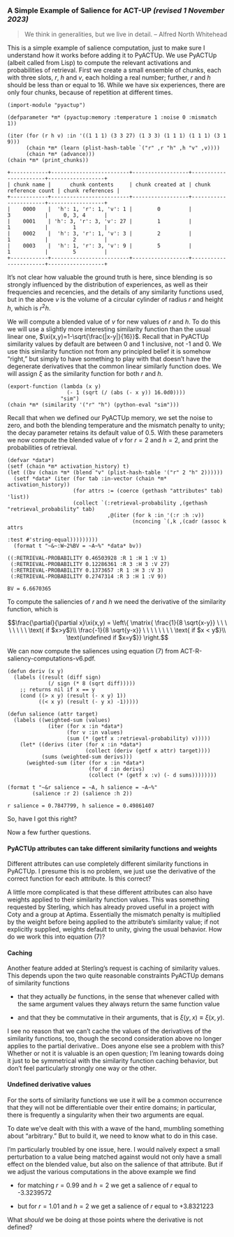 ### A Simple Example of Salience for ACT-UP *(revised 1 November 2023)*

> We think in generalities, but we live in detail. – Alfred North Whitehead

This is a simple example of salience computation, just to make sure I understand how it works before adding
it to PyACTUp.
We use PyACTUp (albeit called from Lisp) to compute the relevant activations and probabilities of retrieval.
First we create a small ensemble of chunks, each with three slots, $r$, $h$ and $v$, each holding
a real number; further, $r$ and $h$ should be less than or equal to 16. While we have six experiences,
there are only four chunks, because of repetition at different times.

    (import-module "pyactup")

    (defparameter *m* (pyactup:memory :temperature 1 :noise 0 :mismatch 1))

    (iter (for (r h v) :in '((1 1 1) (3 3 27) (1 3 3) (1 1 1) (1 1 1) (3 1 9)))
          (chain *m* (learn (plist-hash-table `("r" ,r "h" ,h "v" ,v))))
          (chain *m* (advance)))
    (chain *m* (print_chunks))

    +------------+-------------------------+------------------+-----------------------+------------------+
    | chunk name |      chunk contents     | chunk created at | chunk reference count | chunk references |
    +------------+-------------------------+------------------+-----------------------+------------------+
    |    0000    |  'h': 1, 'r': 1, 'v': 1 |        0         |           3           |     0, 3, 4      |
    |    0001    | 'h': 3, 'r': 3, 'v': 27 |        1         |           1           |        1         |
    |    0002    |  'h': 3, 'r': 1, 'v': 3 |        2         |           1           |        2         |
    |    0003    |  'h': 1, 'r': 3, 'v': 9 |        5         |           1           |        5         |
    +------------+-------------------------+------------------+-----------------------+------------------+

It’s not clear how valuable the ground truth is here, since blending is so strongly influenced by the
distribution of experiences, as well as their frequencies and recencies, and the details of any
similarity functions used, but in the above $v$ is the volume of a circular cylinder of radius $r$
and height $h$, which is $r^2h$.

We will compute a blended value of $v$ for new values of $r$ and $h$. To do this we will use a slightly more
interesting similarity function than the usual linear one, $\xi(x,y)=1-\sqrt{\frac{|x-y|}{16}}$.
Recall that in PyACTUp similarity values by default are between 0 and 1 inclusive, not -1 and 0.
We use this similarity function not from any principled belief it is somehow “right,” but simply to have
something to play with that doesn’t have the degenerate derivatives that the common linear similarly
function does.
We will assign $\xi$ as the similarity function for both $r$ and $h$.

    (export-function (lambda (x y)
                       (- 1 (sqrt (/ (abs (- x y)) 16.0d0))))
                     "sim")
    (chain *m* (similarity '("r" "h") (python-eval "sim")))

Recall that when we defined our PyACTUp memory, we set the noise to zero, and both the blending temperature
and the mismatch penalty to unity; the decay parameter retains its default value of $0.5$. With these parameters
we now compute the blended value of $v$ for $r=2$ and $h=2$, and print the probabilities of retrieval.

    (defvar *data*)
    (setf (chain *m* activation_history) t)
    (let ((bv (chain *m* (blend "v" (plist-hash-table '("r" 2 "h" 2))))))
      (setf *data* (iter (for tab :in-vector (chain *m* activation_history))
                         (for attrs := (coerce (gethash "attributes" tab) 'list))
                         (collect `(:retrieval-probability ,(gethash "retrieval_probability" tab)
                                    ,@(iter (for k :in '(:r :h :v))
                                            (nconcing `(,k ,(cadr (assoc k attrs
                                                                         :test #'string-equal)))))))))
      (format t "~&~:W~2%BV = ~A~%" *data* bv))

    ((:RETRIEVAL-PROBABILITY 0.46503928 :R 1 :H 1 :V 1)
     (:RETRIEVAL-PROBABILITY 0.12286361 :R 3 :H 3 :V 27)
     (:RETRIEVAL-PROBABILITY 0.1373657 :R 1 :H 3 :V 3)
     (:RETRIEVAL-PROBABILITY 0.2747314 :R 3 :H 1 :V 9))

    BV = 6.6670365

To compute the saliencies of $r$ and $h$ we need the derivative of the similarity function, which is

```math
\frac{\partial}{\partial x}\xi(x,y) = \left\{
\matrix{
\frac{1}{8 \sqrt{x-y}} \ \ \ \ \ \ \ \ \text{ if $x>y$}\\
\frac{-1}{8 \sqrt{y-x}} \ \ \ \ \ \ \ \ \text{ if $x < y$}\\
\text{undefined   if $x=y$}}
\right.
```

We can now compute the saliences using equation (7) from ACT-R-saliency-computations-v6.pdf.

    (defun deriv (x y)
      (labels ((result (diff sign)
                 (/ sign (* 8 (sqrt diff)))))
        ;; returns nil if x == y
        (cond ((> x y) (result (- x y) 1))
              ((< x y) (result (- y x) -1)))))

    (defun salience (attr target)
      (labels ((weighted-sum (values)
                 (iter (for x :in *data*)
                       (for v :in values)
                       (sum (* (getf x :retrieval-probability) v)))))
        (let* ((derivs (iter (for x :in *data*)
                             (collect (deriv (getf x attr) target))))
               (sums (weighted-sum derivs)))
          (weighted-sum (iter (for x :in *data*)
                              (for d :in derivs)
                              (collect (* (getf x :v) (- d sums))))))))

    (format t "~&r salience = ~A, h salience = ~A~%"
            (salience :r 2) (salience :h 2))

    r salience = 0.7847799, h salience = 0.49861407

So, have I got this right?

Now a few further questions.

#### PyACTUp attributes can take different similarity functions and weights

Different attributes can use completely different similarity functions in PyACTUp.
I presume this is no problem, we just use the derivative of the correct function
for each attribute. Is this correct?

A little more complicated is that these different attributes can also have weights
applied to their similarity function values. This was something requested by
Sterling, which has already proved useful in a project with Coty and a group at Aptima.
Essentially the mismatch penalty is multiplied by the weight before being applied to
the attribute’s similarity value; if not explicitly supplied, weights default to unity,
giving the usual behavior. How do we work this into equation (7)?

#### Caching

Another feature added at Sterling’s request is caching of similarity values. This depends
upon the two quite reasonable constraints PyACTUp demans of similarity functions

- that they actually *be* functions, in the sense that whenever called with the same
  argument values they always return the same function value

- and that they be commutative in their arguments, that is $\xi(y,x) \equiv \xi(x,y)$.

I see no reason that we can’t cache the values of the derivatives of the similarity functions, too, though
the second consideration above no longer applies to the partial derivative..
Does anyone else see a problem with this? Whether or not it is valuable is an open question;
I’m leaning towards doing it just to be symmetrical with the similarity function caching behavior,
but don’t feel particularly strongly one way or the other.

#### Undefined derivative values

For the sorts of similarity functions we use it will be a common occurrence that they will not
be differentiable over their entire domains; in particular, there is frequently a singularity
when their two arguments are equal.

To date we’ve dealt with this with a wave of the hand, mumbling something about “arbitrary.” But
to build it, we need to know what to do in this case.

I’m particularly troubled by one issue, here. I would naïvely expect a small perturbation to a
value being matched against would not only have a small effect on the blended value, but also
on the salience of that attribute. But if we adjust the various computations in the above
example we find

- for matching $r = 0.99$ and $h = 2$ we get a salience of $r$ equal to -3.3239572

- but for $r = 1.01$ and $h = 2$ we get a salience of $r$ equal to +3.8321223

What *should* we be doing at those points where the derivative is not defined?

